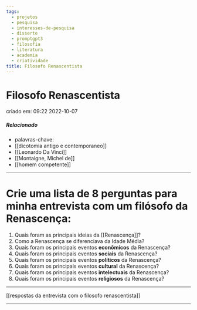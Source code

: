 ```yaml
---
tags:
  - projetos
  - pesquisa
  - interesses-de-pesquisa
  - disserte
  - promptgpt3
  - filosofia
  - literatura
  - academia
  - criatividade
title: Filosofo Renascentista
---
```

# Filosofo Renascentista
criado em: 09:22 2022-10-07

##### Relacionado
- palavras-chave: 
- [[dicotomia antigo e contemporaneo]]
- [[Leonardo Da Vinci]]
- [[Montaigne, Michel de]]
- [[homem competente]]
---

# Crie uma lista de 8 perguntas para minha entrevista com um filósofo da Renascença:

1) Quais foram as principais ideias da [[Renascença]]?
2) Como a Renascença se diferenciava da Idade Média?
3) Quais foram os principais eventos **econômicos** da Renascença?
4) Quais foram os principais eventos **sociais** da Renascença?
6) Quais foram os principais eventos **políticos** da Renascença?
7) Quais foram os principais eventos **cultural** da Renascença?
8) Quais foram os principais eventos **intelectuais** da Renascença?
9) Quais foram os principais eventos **religiosos** da Renascença?

---
[[respostas da entrevista com o filosofo renascentista]]






---
